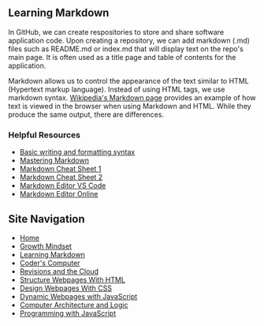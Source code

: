 ## Learning Markdown
In GitHub, we can create respositories to store and share software application code. Upon creating a repository, we can add markdown (.md) files such as README.md or index.md that will display text on the repo's main page. It is often used as a title page and table of contents for the application. 

Markdown allows us to control the appearance of the text similar to HTML (Hypertext markup language). Instead of using HTML tags, we use markdown syntax. [Wikipedia's Markdown page](https://en.wikipedia.org/wiki/Markdown#Example) provides an example of how text is viewed in the browser when using Markdown and HTML. While they produce the same output, there are differences. 

### Helpful Resources
- [Basic writing and formatting syntax](https://help.github.com/en/github/writing-on-github/basic-writing-and-formatting-syntax)
- [Mastering Markdown](https://guides.github.com/features/mastering-markdown/)
- [Markdown Cheat Sheet 1](https://www.markdownguide.org/cheat-sheet/)
- [Markdown Cheat Sheet 2](https://guides.github.com/pdfs/markdown-cheatsheet-online.pdf)
- [Markdown Editor VS Code](https://marketplace.visualstudio.com/items?itemName=MadsKristensen.MarkdownEditor)
- [Markdown Editor Online](https://pandao.github.io/editor.md/en.html)

## Site Navigation
- [Home](README.md)
- [Growth Mindset](GROWTH_MINDSET.md)
- [Learning Markdown](LEARNING_MARKDOWN.md)
- [Coder's Computer](CODERS_COMPUTER.md)
- [Revisions and the Cloud](REVISIONS_AND_THE_CLOUD.md)
- [Structure Webpages With HTML](STRUCTURE_WEBPAGES_WITH_HTML.md)
- [Design Webpages With CSS](DESIGN_WEBPAGES_WITH_CSS.md)
- [Dynamic Webpages with JavaScript](DYNAMIC_WEBPAGES_WITH_JAVASCRIPT.md)
- [Computer Architecture and Logic](COMPUTER_ARCHITECTURE_AND_LOGIC.md)
- [Programming with JavaScript](PROGRAMMING_WITH_JAVASCRIPT.md)
